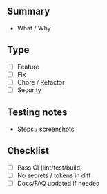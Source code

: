 ﻿## Summary
- What / Why

## Type
- [ ] Feature
- [ ] Fix
- [ ] Chore / Refactor
- [ ] Security

## Testing notes
- Steps / screenshots

## Checklist
- [ ] Pass CI (lint/test/build)
- [ ] No secrets / tokens in diff
- [ ] Docs/FAQ updated if needed
